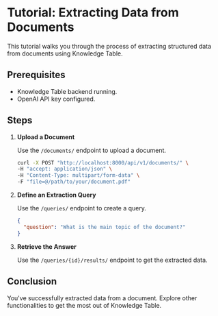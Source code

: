 # Tutorial: Extracting Data from Documents

This tutorial walks you through the process of extracting structured data from documents using Knowledge Table.

## Prerequisites

- Knowledge Table backend running.
- OpenAI API key configured.

## Steps

1. **Upload a Document**

   Use the `/documents/` endpoint to upload a document.

   ```bash
   curl -X POST "http://localhost:8000/api/v1/documents/" \
   -H "accept: application/json" \
   -H "Content-Type: multipart/form-data" \
   -F "file=@/path/to/your/document.pdf"
   ```

2. **Define an Extraction Query**

   Use the `/queries/` endpoint to create a query.

   ```json
   {
     "question": "What is the main topic of the document?"
   }
   ```

3. **Retrieve the Answer**

   Use the `/queries/{id}/results/` endpoint to get the extracted data.

## Conclusion

You've successfully extracted data from a document. Explore other functionalities to get the most out of Knowledge Table.
